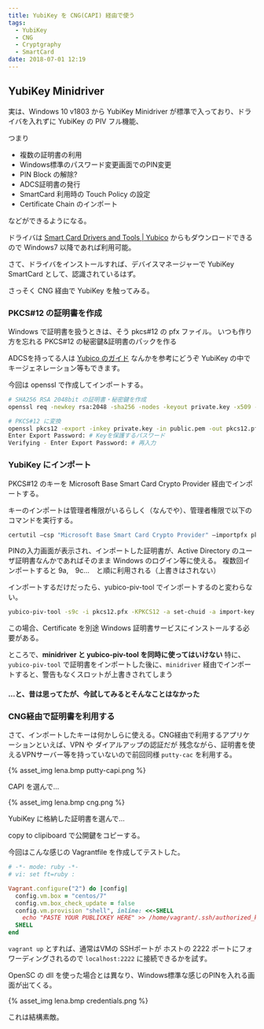 ```yaml
---
title: YubiKey を CNG(CAPI) 経由で使う
tags: 
  - YubiKey
  - CNG
  - Cryptgraphy 
  - SmartCard
date: 2018-07-01 12:19
---
```



## YubiKey Minidriver

実は、Windows 10 v1803 から YubiKey Minidriver が標準で入っており、ドライバを入れずに YubiKey の PIV フル機能、

つまり

<!--more -->

- 複数の証明書の利用
- Windows標準のパスワード変更画面でのPIN変更
- PIN Block の解除?
- ADCS証明書の発行
- SmartCard 利用時の Touch Policy の設定
- Certificate Chain のインポート

などができるようになる。

ドライバは [Smart Card Drivers and Tools | Yubico](https://www.yubico.com/products/services-software/download/smart-card-drivers-tools/) からもダウンロードできるので Windows7 以降であれば利用可能。

さて、ドライバをインストールすれば、デバイスマネージャーで YubiKey SmartCard として、認識されているはず。

さっそく CNG 経由で YubiKey を触ってみる。

### PKCS#12 の証明書を作成

Windows で証明書を扱うときは、そう pkcs#12 の pfx ファイル。
いつも作り方を忘れる PKCS#12 の秘密鍵&証明書のパックを作る

ADCSを持ってる人は [Yubico のガイド](https://support.yubico.com/support/solutions/articles/15000006456-yubikey-smart-card-deployment-guide) なんかを参考にどうぞ
YubiKey の中でキージェネレーション等もできます。

今回は openssl で作成してインポートする。

```bash
# SHA256 RSA 2048bit の証明書・秘密鍵を作成
openssl req -newkey rsa:2048 -sha256 -nodes -keyout private.key -x509 -days 365 -out public.pem -subj "/C=JP/ST=Kanagawa/L=Kawasaki/O=Enjoy Struggling/CN=YOURDOMAIN.EXAMPLE"

# PKCS#12 に変換
openssl pkcs12 -export -inkey private.key -in public.pem -out pkcs12.pfx
Enter Export Password: # Keyを保護するパスワード
Verifying - Enter Export Password: # 再入力
```

### YubiKey にインポート

PKCS#12 のキーを Microsoft Base Smart Card Crypto Provider 経由でインポートする。

キーのインポートは管理者権限がいるらしく（なんでや）、管理者権限で以下のコマンドを実行する。

```sh
certutil –csp "Microsoft Base Smart Card Crypto Provider" –importpfx pkcs12.pfx
```

PINの入力画面が表示され、インポートした証明書が、Active Directory のユーザ証明書なんかであればそのまま Windows のログイン等に使える。
複数回インポートすると 9a,　9c...　と順に利用される（上書きはされない）

インポートするだけだったら、yubico-piv-tool でインポートするのと変わらない。

```sh
yubico-piv-tool -s9c -i pkcs12.pfx -KPKCS12 -a set-chuid -a import-key -a import-cert
```

この場合、Certificate を別途 Windows 証明書サービスにインストールする必要がある。

ところで、**minidriver と yubico-piv-tool を同時に使ってはいけない** 
特に、 `yubico-piv-tool` で証明書をインポートした後に、`minidriver` 経由でインポートすると、警告もなくスロットが上書きされてしまう

#### …と、昔は思ってたが、今試してみるとそんなことはなかった

### CNG経由で証明書を利用する

さて、インポートしたキーは何かしらに使える。CNG経由で利用するアプリケーションといえば、VPN や ダイアルアップの認証だが
残念ながら、証明書を使えるVPNサーバー等を持っていないので前回同様 `putty-cac` を利用する。

{% asset_img lena.bmp putty-capi.png %}

CAPI を選んで…

{% asset_img lena.bmp cng.png %}

YubiKey に格納した証明書を選んで…

copy to clipiboard で公開鍵をコピーする。

今回はこんな感じの Vagrantfile を作成してテストした。

```ruby
# -*- mode: ruby -*-
# vi: set ft=ruby :

Vagrant.configure("2") do |config|
  config.vm.box = "centos/7"
  config.vm.box_check_update = false
  config.vm.provision "shell", inline: <<-SHELL
    echo "PASTE YOUR PUBLICKEY HERE" >> /home/vagrant/.ssh/authorized_keys
  SHELL
end
```

`vagrant up` とすれば、通常はVMの SSHポートが ホストの 2222 ポートにフォワーディングされるので `localhost:2222` に接続できるかを試す。

OpenSC の dll を使った場合とは異なり、Windows標準な感じのPINを入れる画面が出てくる。

{% asset_img lena.bmp credentials.png %}

これは結構素敵。